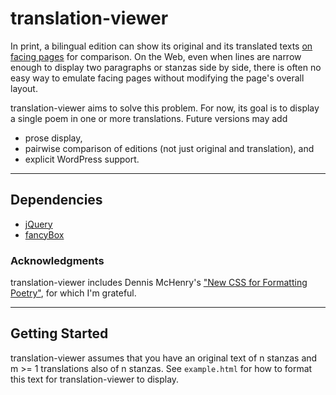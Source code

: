 translation-viewer
==================

In print, a bilingual edition can show its original and its translated
texts [on facing pages][rilke] for comparison.  On the Web, even when
lines are narrow enough to display two paragraphs or stanzas side
by side, there is often no easy way to emulate facing pages without
modifying the page's overall layout.

[rilke]: http://books.google.com/books?id=yh90bNsI5wkC&lpg=PP1&pg=PA14#v=twopage&q&f=false "Sonnets to Orpheus - Rainer Maria Rilke - Google Books"

translation-viewer aims to solve this problem.  For now, its goal
is to display a single poem in one or more translations.  Future
versions may add

* prose display,
* pairwise comparison of editions (not just original and translation),
  and
* explicit WordPress support.


------------------------------------------------------------------------
Dependencies
------------------------------------------------------------------------
* [jQuery][jquery]
* [fancyBox][fancybox]

[fancybox]: http://jquery.com/ "jQuery"
[jquery]: http://fancybox.net "Fancybox - Fancy jQuery lightbox alternative"


### Acknowledgments

translation-viewer includes Dennis McHenry's ["New CSS for Formatting
Poetry"][css], for which I'm grateful.

[css]: http://thecampvs.com/2012/03/29/formatting-poetry-v-2/ "Formatting Poetry, v.2&nbsp;|&nbsp;the CAMPVS"


------------------------------------------------------------------------
Getting Started
------------------------------------------------------------------------
translation-viewer assumes that you have an original text of n stanzas
and m >= 1 translations also of n stanzas.  See `example.html` for how
to format this text for translation-viewer to display.
